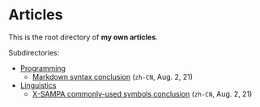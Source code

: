 # Articles

This is the root directory of **my own articles**.

Subdirectories:

- [Programming](/articles/prog/)
	- [Markdown syntax conclusion](/articles/prog/markdown) (`zh-CN`, Aug. 2, 21)
- [Linguistics](/articles/ling/)
	- [X-SAMPA commonly-used symbols conclusion](/articles/ling/xsampa) (`zh-CN`, Aug. 2, 21)
